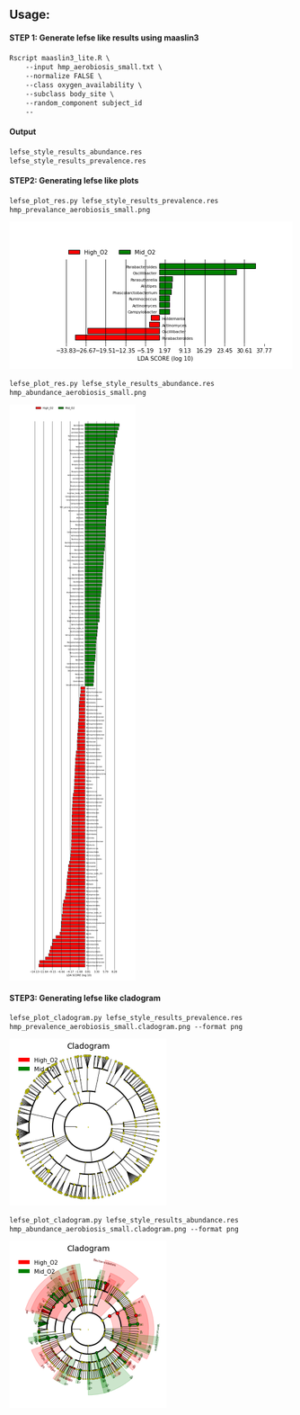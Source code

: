 ## Usage: 

#### STEP 1: Generate lefse like results using maaslin3
```
Rscript maaslin3_lite.R \
    --input hmp_aerobiosis_small.txt \
    --normalize FALSE \
    --class oxygen_availability \
    --subclass body_site \
    --random_component subject_id
    --
```

#### Output 
```
lefse_style_results_abundance.res
lefse_style_results_prevalence.res
```

#### STEP2:  Generating lefse like plots 
```
lefse_plot_res.py lefse_style_results_prevalence.res hmp_prevalance_aerobiosis_small.png
```
![hmp_prevalance_aerobiosis_small](./output/hmp_prevalance_aerobiosis_small.png)

```
lefse_plot_res.py lefse_style_results_abundance.res hmp_abundance_aerobiosis_small.png
```
![hmp_abundance_aerobiosis_small](./output/hmp_abundance_aerobiosis_small.png)

#### STEP3:  Generating lefse like cladogram 
```
lefse_plot_cladogram.py lefse_style_results_prevalence.res hmp_prevalence_aerobiosis_small.cladogram.png --format png
```
![hmp_prevalence_aerobiosis_small.cladogram](./output/hmp_prevalence_aerobiosis_small.cladogram.png)

```
lefse_plot_cladogram.py lefse_style_results_abundance.res hmp_abundance_aerobiosis_small.cladogram.png --format png
```
![hmp_abundance_aerobiosis_small.cladogram](./output/hmp_abundance_aerobiosis_small.cladogram.png)
